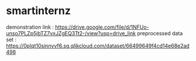 # smartinternz
demonstration link : https://drive.google.com/file/d/1NFUo-unso7PLZp5jbTZ7vxJZgEQ3Tt2-/view?usp=drive_link
preprocessed data set : https://0plqt10sinnvvf6.sg.qlikcloud.com/dataset/66499649f4cd14e68e2ad498

